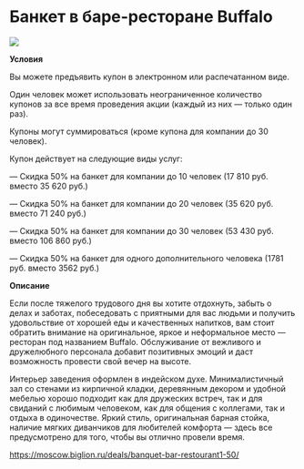 # Банкет в баре-ресторане Buffalo
![](https://st.biglion.ru/c/w/672/h/378/cfs25/deal_offer_photo/b0/c5/b0c5135937f6e77eb4211f00ce526cdc.jpg)

**Условия**

Вы можете предъявить купон в электронном или распечатанном виде.

Один человек может использовать неограниченное количество купонов за все время проведения акции (каждый из них — только один раз).

Купоны могут суммироваться (кроме купона для компании до 30 человек).

Купон действует на следующие виды услуг:

— Скидка 50% на банкет для компании до 10 человек (17 810 руб. вместо 35 620 руб.)

— Скидка 50% на банкет для компании до 20 человек (35 620 руб. вместо 71 240 руб.)

— Скидка 50% на банкет для компании до 30 человек (53 430 руб. вместо 106 860 руб.)

— Скидка 50% на банкет для одного дополнительного человека (1781 руб. вместо 3562 руб.)

**Описание**

Если после тяжелого трудового дня вы хотите отдохнуть, забыть о делах и заботах, побеседовать с приятными для вас людьми и получить удовольствие от хорошей еды и качественных напитков, вам стоит обратить внимание на оригинальное, яркое и неформальное место — ресторан под названием Buffalo. Обслуживание от вежливого и дружелюбного персонала добавит позитивных эмоций и даст возможность провести свой вечер на высоте.

Интерьер заведения оформлен в индейском духе. Минималистичный зал со стенами из кирпичной кладки, деревянным декором и удобной мебелью хорошо подходит как для дружеских встреч, так и для свиданий с любимым человеком, как для общения с коллегами, так и отдыха в одиночестве. Яркий стиль, оригинальная барная стойка, наличие мягких диванчиков для любителей комфорта — здесь все предусмотрено для того, чтобы вы отлично провели время.

https://moscow.biglion.ru/deals/banquet-bar-restourant1-50/
